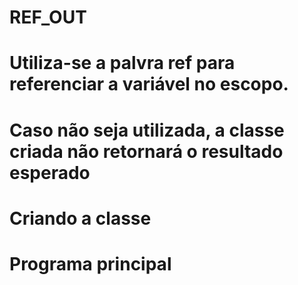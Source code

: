 # REF_OUT

# Utiliza-se a palvra ref para referenciar a variável no escopo.
# Caso não seja utilizada, a classe criada não retornará o resultado esperado
# Criando a classe 

<!-- namespace ref_out -->
<!-- {
    public class Calculator
    {
        public static void Triple(ref int x)
        {
            x = x * 3;

        }
        
    }
} -->

# Programa principal

<!-- using System;

namespace ref_out
{
    class Program
    {
        static void Main(string[] args)
        {
        
        int a = 3; 
        Calculator.Triple(ref a);
        Console.WriteLine(a);


        
    

        }
    }
} -->
